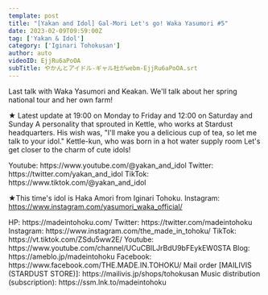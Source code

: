 ```yaml
---
template: post
title: "[Yakan and Idol] Gal-Mori Let's go! Waka Yasumori #5"
date: 2023-02-09T09:59:00Z
tag: ['Yakan & Idol']
category: ['Iginari Tohokusan']
author: auto 
videoID: EjjRu6aPoOA
subTitle: やかんとアイドル-ギャル杜がwebm-EjjRu6aPoOA.srt
---
```

Last talk with Waka Yasumori and Keakan.
We'll talk about her spring national tour and her own farm!

★ Latest update at 19:00 on Monday to Friday and 12:00 on Saturday and Sunday
A personality that sprouted in Kettle, who works at Stardust headquarters.
His wish was, "I'll make you a delicious cup of tea, so let me talk to your idol."
Kettle-kun, who was born in a hot water supply room
Let's get closer to the charm of cute idols!

<Kettle and Idol>
Youtube: https://www.youtube.com/@yakan_and_idol
Twitter: https://twitter.com/yakan_and_idol
TikTok: https://www.tiktok.com/@yakan_and_idol

★This time's idol is Haka Amori from Iginari Tohoku.
<Haka Ando>
Instagram: https://www.instagram.com/yasumori_waka_official/

<Iginari Tohoku product>
HP: https://madeintohoku.com/
Twitter: https://twitter.com/madeintohoku
Instagram: https://www.instagram.com/the_made_in_tohoku/
TikTok: https://vt.tiktok.com/ZSdu5ww2E/
Youtube: https://www.youtube.com/channel/UCuCBILJrBdU9bFEykEW0STA
Blog: https://ameblo.jp/madeintohoku
Facebook: https://www.facebook.com/THE.MADE.IN.TOHOKU/
Mail order [MAILIVIS (STARDUST STORE)]: https://mailivis.jp/shops/tohokusan
Music distribution (subscription): https://ssm.lnk.to/madeintohoku
